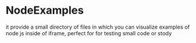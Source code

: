 # NodeExamples
it provide a small directory of files in which you can visualize examples of node js inside of iframe, perfect for for testing small code or stody
